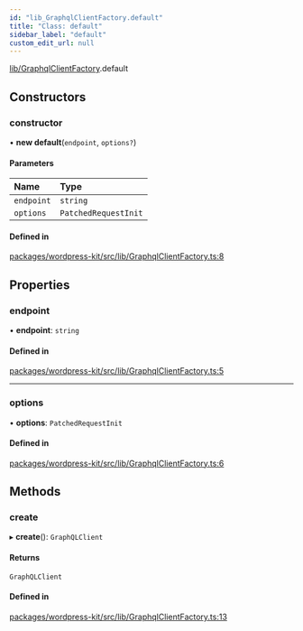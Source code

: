 ```yaml
---
id: "lib_GraphqlClientFactory.default"
title: "Class: default"
sidebar_label: "default"
custom_edit_url: null
---
```


[lib/GraphqlClientFactory](../modules/lib_GraphqlClientFactory.md).default

## Constructors

### constructor

• **new default**(`endpoint`, `options?`)

#### Parameters

| Name | Type |
| :------ | :------ |
| `endpoint` | `string` |
| `options` | `PatchedRequestInit` |

#### Defined in

[packages/wordpress-kit/src/lib/GraphqlClientFactory.ts:8](https://github.com/CobyPear/decoupled-kit-js/blob/1d4dd35e/packages/wordpress-kit/src/lib/GraphqlClientFactory.ts#L8)

## Properties

### endpoint

• **endpoint**: `string`

#### Defined in

[packages/wordpress-kit/src/lib/GraphqlClientFactory.ts:5](https://github.com/CobyPear/decoupled-kit-js/blob/1d4dd35e/packages/wordpress-kit/src/lib/GraphqlClientFactory.ts#L5)

___

### options

• **options**: `PatchedRequestInit`

#### Defined in

[packages/wordpress-kit/src/lib/GraphqlClientFactory.ts:6](https://github.com/CobyPear/decoupled-kit-js/blob/1d4dd35e/packages/wordpress-kit/src/lib/GraphqlClientFactory.ts#L6)

## Methods

### create

▸ **create**(): `GraphQLClient`

#### Returns

`GraphQLClient`

#### Defined in

[packages/wordpress-kit/src/lib/GraphqlClientFactory.ts:13](https://github.com/CobyPear/decoupled-kit-js/blob/1d4dd35e/packages/wordpress-kit/src/lib/GraphqlClientFactory.ts#L13)
